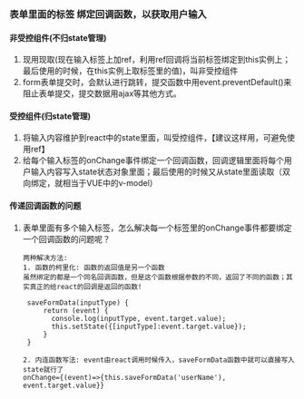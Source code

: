 ### 表单里面的标签 绑定回调函数，以获取用户输入
#### 非受控组件(不归state管理)
1. 现用现取(现在输入标签上加ref，利用ref回调将当前标签绑定到this实例上；最后使用的时候，在this实例上取标签里的值)，叫非受控组件
2. form表单提交时，会默认进行跳转，提交函数中用event.preventDefault()来阻止表单提交，提交数据用ajax等其他方式。

#### 受控组件(归state管理)
1. 将输入内容维护到react中的state里面，叫受控组件，【建议这样用，可避免使用ref】
2. 给每个输入标签的onChange事件绑定一个回调函数，回调逻辑里面将每个用户输入内容写入state状态对象里面；最后使用的时候又从state里面读取（双向绑定，就相当于VUE中的v-model）

#### 传递回调函数的问题
1. 表单里面有多个输入标签，怎么解决每一个标签里的onChange事件都要绑定一个回调函数的问题呢？
   ```
   两种解决方法:
   1. 函数的柯里化: 函数的返回值是另一个函数
   虽然绑定的都是一个同名回调函数，但是这个函数根据参数的不同，返回了不同的函数；其实真正的给react的回调是返回的函数!

    saveFormData(inputType) {
        return (event) {
          console.log(inputType, event.target.value);
          this.setState({[inputType]:event.target.value});
        }
    }

   2. 内连函数写法: event由react调用时候传入，saveFormData函数中就可以直接写入 state就行了
   onChange={(event)=>{this.saveFormData('userName'), event.target.value}}
   ```